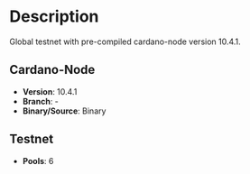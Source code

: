 # Description

Global testnet with pre-compiled cardano-node version 10.4.1.

## Cardano-Node

- **Version**: 10.4.1
- **Branch**: -
- **Binary/Source**: Binary

## Testnet

- **Pools**: 6
